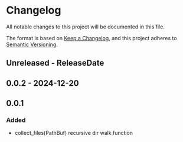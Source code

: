 # Changelog

All notable changes to this project will be documented in this file.

The format is based on [Keep a Changelog](https://keepachangelog.com/en/1.1.0/),
and this project adheres to [Semantic Versioning](https://semver.org/spec/v2.0.0.html).

## Unreleased - ReleaseDate

## 0.0.2 - 2024-12-20

## 0.0.1

### Added

- collect_files(PathBuf) recursive dir walk function

[Unreleased]: https://github.com/eighty4/l3/compare/l3_api_base-v0.0.2...HEAD
[0.0.2]: https://github.com/eighty4/l3/compare/v0.0.1...l3_api_base-v0.0.2
[0.0.1]: https://github.com/eighty4/l3/releases/tag/v0.0.1
